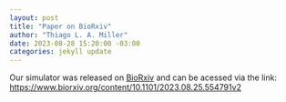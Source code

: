 ```yaml
---
layout: post
title: "Paper on BioRxiv"
author: "Thiago L. A. Miller"
date: 2023-08-28 15:20:00 -03:00
categories: jekyll update
---
```


Our simulator was released on [BioRxiv](https://www.biorxiv.org/) and can be acessed via the link:
<https://www.biorxiv.org/content/10.1101/2023.08.25.554791v2>
